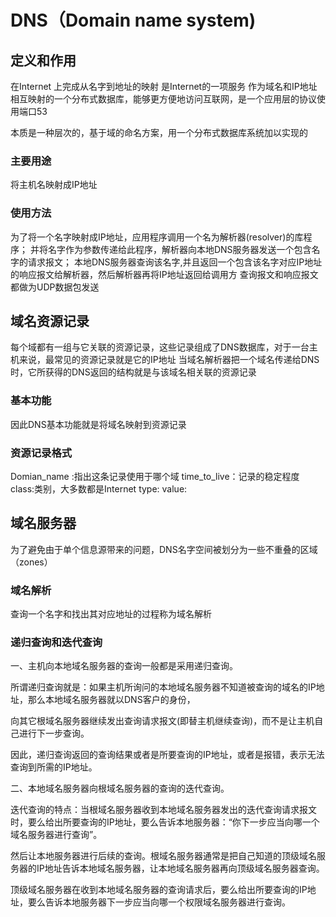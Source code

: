 # DNS（Domain name system)


## 定义和作用

在Internet 上完成从名字到地址的映射
是Internet的一项服务
作为域名和IP地址相互映射的一个分布式数据库，能够更方便地访问互联网，是一个应用层的协议使用端口53

本质是一种层次的，基于域的命名方案，用一个分布式数据库系统加以实现的

### 主要用途
将主机名映射成IP地址

### 使用方法
为了将一个名字映射成IP地址，应用程序调用一个名为解析器(resolver)的库程序；
并将名字作为参数传递给此程序，解析器向本地DNS服务器发送一个包含名字的请求报文；
本地DNS服务器查询该名字,并且返回一个包含该名字对应IP地址的响应报文给解析器，然后解析器再将IP地址返回给调用方
查询报文和响应报文都做为UDP数据包发送

## 域名资源记录

每个域都有一组与它关联的资源记录，这些记录组成了DNS数据库，对于一台主机来说，最常见的资源记录就是它的IP地址
当域名解析器把一个域名传递给DNS时，它所获得的DNS返回的结构就是与该域名相关联的资源记录

### 基本功能
因此DNS基本功能就是将域名映射到资源记录

### 资源记录格式

Domian_name :指出这条记录使用于哪个域
time_to_live：记录的稳定程度
class:类别，大多数都是Internet
type:
value:

## 域名服务器

为了避免由于单个信息源带来的问题，DNS名字空间被划分为一些不重叠的区域（zones）

### 域名解析
查询一个名字和找出其对应地址的过程称为域名解析

### 递归查询和迭代查询
一、主机向本地域名服务器的查询一般都是采用递归查询。

所谓递归查询就是：如果主机所询问的本地域名服务器不知道被查询的域名的IP地址，那么本地域名服务器就以DNS客户的身份，

向其它根域名服务器继续发出查询请求报文(即替主机继续查询)，而不是让主机自己进行下一步查询。

因此，递归查询返回的查询结果或者是所要查询的IP地址，或者是报错，表示无法查询到所需的IP地址。

二、本地域名服务器向根域名服务器的查询的迭代查询。

迭代查询的特点：当根域名服务器收到本地域名服务器发出的迭代查询请求报文时，要么给出所要查询的IP地址，要么告诉本地服务器：“你下一步应当向哪一个域名服务器进行查询”。

然后让本地服务器进行后续的查询。根域名服务器通常是把自己知道的顶级域名服务器的IP地址告诉本地域名服务器，让本地域名服务器再向顶级域名服务器查询。

顶级域名服务器在收到本地域名服务器的查询请求后，要么给出所要查询的IP地址，要么告诉本地服务器下一步应当向哪一个权限域名服务器进行查询。

























